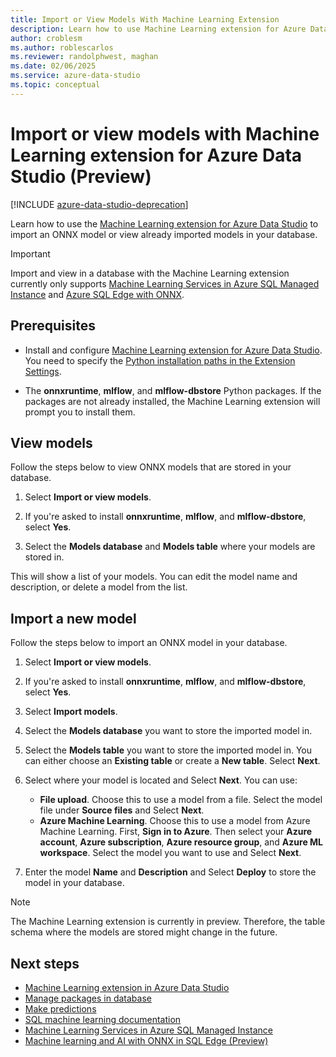 ```yaml
---
title: Import or View Models With Machine Learning Extension
description: Learn how to use Machine Learning extension for Azure Data Studio to import an ONNX model or view already imported models in your database.
author: croblesm
ms.author: roblescarlos
ms.reviewer: randolphwest, maghan
ms.date: 02/06/2025
ms.service: azure-data-studio
ms.topic: conceptual
---
```


# Import or view models with Machine Learning extension for Azure Data Studio (Preview)

[!INCLUDE [azure-data-studio-deprecation](../includes/azure-data-studio-deprecation.md)]

Learn how to use the [Machine Learning extension for Azure Data Studio](machine-learning-extension.md) to import an ONNX model or view already imported models in your database.

> [!IMPORTANT]
> Import and view in a database with the Machine Learning extension currently only supports [Machine Learning Services in Azure SQL Managed Instance](/azure/azure-sql/managed-instance/machine-learning-services-overview) and [Azure SQL Edge with ONNX](/azure/azure-sql-edge/onnx-overview).

## Prerequisites

- Install and configure [Machine Learning extension for Azure Data Studio](machine-learning-extension.md). You need to specify the [Python installation paths in the Extension Settings](machine-learning-extension.md#settings).

- The **onnxruntime**, **mlflow**, and **mlflow-dbstore** Python packages. If the packages are not already installed, the Machine Learning extension will prompt you to install them.

## View models

Follow the steps below to view ONNX models that are stored in your database.

1. Select **Import or view models**.

1. If you're asked to install **onnxruntime**, **mlflow**, and **mlflow-dbstore**, select **Yes**.

1. Select the **Models database** and **Models table** where your models are stored in.

This will show a list of your models. You can edit the model name and description, or delete a model from the list.

## Import a new model

Follow the steps below to import an ONNX model in your database.

1. Select **Import or view models**.

1. If you're asked to install **onnxruntime**, **mlflow**, and **mlflow-dbstore**, select **Yes**.

1. Select **Import models**.

1. Select the **Models database** you want to store the imported model in.

1. Select the **Models table** you want to store the imported model in. You can either choose an **Existing table** or create a **New table**. Select **Next**.

1. Select where your model is located and Select **Next**. You can use:
    - **File upload**. Choose this to use a model from a file. Select the model file under **Source files** and Select **Next**.
    - **Azure Machine Learning**. Choose this to use a model from Azure Machine Learning. First, **Sign in to Azure**. Then select your **Azure account**, **Azure subscription**, **Azure resource group**, and **Azure ML workspace**. Select the model you want to use and Select **Next**.

1. Enter the model **Name** and **Description** and Select **Deploy** to store the model in your database.

> [!NOTE]
> The Machine Learning extension is currently in preview. Therefore, the table schema where the models are stored might change in the future.

## Next steps

- [Machine Learning extension in Azure Data Studio](machine-learning-extension.md)
- [Manage packages in database](machine-learning-extension-manage-packages.md)
- [Make predictions](machine-learning-extension-predictions.md)
- [SQL machine learning documentation](/sql/machine-learning/)
- [Machine Learning Services in Azure SQL Managed Instance](/azure/azure-sql/managed-instance/machine-learning-services-overview)
- [Machine learning and AI with ONNX in SQL Edge (Preview)](/azure/azure-sql-edge/onnx-overview)
